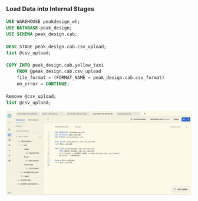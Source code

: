 ### Load Data into Internal Stages

```sql
USE WAREHOUSE peakdesign_wh;
USE DATABASE peak_design;
USE SCHEMA peak_design.cab;

DESC STAGE peak_design.cab.csv_upload;
list @csv_upload;

COPY INTO peak_design.cab.yellow_taxi
    FROM @peak_design.cab.csv_upload
    file_format = (FORMAT_NAME = peak_design.cab.csv_format)
    on_error = CONTINUE;
    
Remove @csv_upload;
list @csv_upload;
```

![Load_Data](https://github.com/Memmes27/Analytics_Engineering_Case_Study/blob/main/images/Load_Data_Internal_Stages.png)
